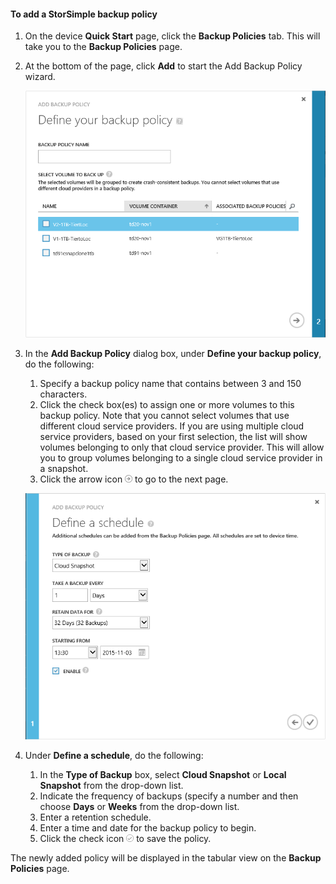 <!--author=v-sharos last changed: 11/06/15-->

#### To add a StorSimple backup policy

1. On the device **Quick Start** page, click the **Backup Policies** tab. This will take you to the **Backup Policies** page.

2. At the bottom of the page, click **Add** to start the Add Backup Policy wizard.

    ![Add a backup policy 1](./media/storsimple-add-backup-policy-u2/AddBackupPolicy1.png)

3. In the **Add Backup Policy** dialog box, under **Define your backup policy**, do the following:

    1. Specify a backup policy name that contains between 3 and 150 characters.
    2. Click the check box(es) to assign one or more volumes to this backup policy. Note that you cannot select volumes that use different cloud service providers. If you are using multiple cloud service providers, based on your first selection, the list will show volumes belonging to only that cloud service provider. This will allow you to group volumes belonging to a single cloud service provider in a snapshot.
    3. Click the arrow icon ![arrow icon](./media/storsimple-add-backup-policy-u2/HCS_ArrowIcon-include.png) to go to the next page.

     ![Add a backup policy 2](./media/storsimple-add-backup-policy-u2/AddBackupPolicy2.png)

4. Under **Define a schedule**, do the following:
    1. In the **Type of Backup** box, select **Cloud Snapshot** or **Local Snapshot** from the drop-down list.
    2. Indicate the frequency of backups (specify a number and then choose **Days** or **Weeks** from the drop-down list.
    3. Enter a retention schedule.
    4. Enter a time and date for the backup policy to begin.  
    6. Click the check icon ![check icon](./media/storsimple-add-backup-policy-u2/HCS_CheckIcon-include.png) to save the policy.

The newly added policy will be displayed in the tabular view on the **Backup Policies** page.
 



